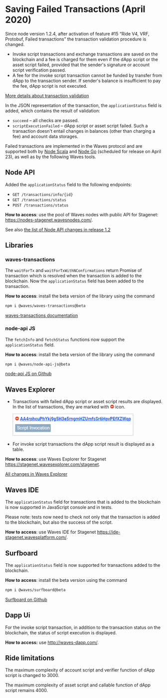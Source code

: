 # Saving Failed Transactions (April 2020)

Since node version 1.2.4, after activation of feature #15 “Ride V4, VRF, Protobuf, Failed transactions” the transaction validation procedure is changed.

* Invoke script transactions and exchange transactions are saved on the blockchain and a fee is charged for them even if the dApp script or the asset script failed, provided that the sender's signature or account script verification passed.
* A fee for the invoke script transaction cannot be funded by transfer from dApp to the transaction sender. If sender's balance is insufficient to pay the fee, dApp script is not executed.

[More details about transaction validation](/en/blockchain/transaction/transaction-validation)

In the JSON representation of the transaction, the `applicationStatus` field is added, which contains the result of validation:
* `succeed` – all checks are passed.
* `scriptExecutionFailed` – dApp script or asset script failed. Such a transaction doesn't entail changes in balances (other than charging a fee) and account data storages.

Failed transactions are implemented in the Waves protocol and are supported both by [Node Scala](https://github.com/wavesplatform/Waves/releases) and [Node Go](https://github.com/wavesplatform/gowaves/releases/) (scheduled for release on April 23), as well as by the following Waves tools.

## Node API

Added the `applicationStatus` field to the following endpoints:

   * `GET /transactions/info/{id}`
   * `GET /transactions/status`
   * `POST /transactions/status`

**How to access**: use the pool of Waves nodes with public API for Stagenet: <https://nodes-stagenet.wavesnodes.com/>.

See also [the list of Node API changes in release 1.2](/en/keep-in-touch/release-notes/#rest-api-updates)

## Libraries

### waves-transactions

The `waitForTx` and `waitForTxWithNConfirmations` return Promise of transaction which is resolved when the transaction is added to the blockchain. Now the `applicationStatus` field has been added to the transaction.

**How to access**: install the beta version of the library using the command

```bash
npm i @waves/waves-transactions@beta
```

[waves-transactions documentation](https://wavesplatform.github.io/waves-transactions/)

### node-api JS

The `fetchInfo` and `fetchStatus` functions now support the `applicationStatus` field.

**How to access**: install the beta version of the library using the command

```bash
npm i @waves/node-api-js@beta
```

[node-api JS on Github](https://github.com/wavesplatform/node-api-js/)

## Waves Explorer

* Transactions with failed dApp script or asset script results are displayed. In the list of transactions, they are marked with ![](./_assets/stop.png) icon.

   ![](./_assets/failed-transaction.png)

* For invoke script transactions the dApp script result is displayed as a table.

**How to access**: use Waves Explorer for Stagenet <https://stagenet.wavesexplorer.com/stagenet>.

[All changes in Waves Explorer](/en/keep-in-touch/release-notes/#waves-explorer)

## Waves IDE

The `applicationStatus` field for transactions that is added to the blockchain is now supported in JavaScript console and in tests.

Please note: tests now need to check not only that the transaction is added to the blockchain, but also the success of the script.

**How to access**: use Waves IDE for Stagenet <https://ide-stagenet.wavesplatform.com/>.

## Surfboard

The `applicationStatus` field is now supported for transactions added to the blockchain.

**How to access**: install the beta version using the command

```bash
npm i @waves/surfboard@beta
```

[Surfboard on Github](https://github.com/wavesplatform/surfboard)

## Dapp Ui

For the invoke script transaction, in addition to the transaction status on the blockchain, the status of script execution is displayed.

**How to access:** use <http://waves-dapp.com/>.

## Ride limitations

The maximum complexity of account script and verifier function of dApp script is changed to 3000.

The maximum complexity of asset script and callable function of dApp script remains 4000.
